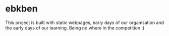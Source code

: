 # ebkben

This project is built with static webpages, early days of our organisation and the early days of our learning.
Being no where in the competition :)
